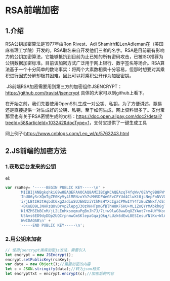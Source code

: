 # RSA前端加密

## 1.介绍

RSA公钥加密算法是1977年由Ron Rivest、Adi Shamirh和LenAdleman在（美国麻省理工学院）开发的。RSA取名来自开发他们三者的名字。RSA是目前最有影响力的公钥加密算法，它能够抵抗到目前为止已知的所有密码攻击，已被ISO推荐为公钥数据加密标准。目前该加密方式广泛用于网上银行、数字签名等场合。RSA算法基于一个十分简单的数论事实：将两个大素数相乘十分容易，但那时想要对其乘积进行因式分解却极其困难，因此可以将乘积公开作为加密密钥。

​    JS前端RSA加密需要用到第三方的加密组件JSENCRYPT：<https://github.com/travist/jsencrypt> 具体的大家可以到github上看下。

​    在开始之前，我们先要使用OpenSSL生成一对公钥、私钥，为了方便讲述，飘易还是直接提供一对生成好的公钥、私钥，至于如何生成，网上资料很多了。支付宝那里也有关于RSA密钥生成的文档：<https://doc.open.alipay.com/doc2/detail?treeId=58&articleId=103242&docType=1>，支付宝提供了一键生成工具

网上例子:https://www.cnblogs.com/Leo_wl/p/5763243.html

## 2.JS前端的加密方法

### 1.获取后台发来的公钥

el:

```javascript
var rsaKey= '-----BEGIN PUBLIC KEY-----\n' +
      'MIIBIjANBgkqhkiG9w0BAQEFAAOCAQ8AMIIBCgKCAQEAzqT4fqWv/0EhYg9B8FWY\n' +
      'IhU06ySrXQmTgZE0KyVy4lMENzoYh7sMHSDFWeGEvCFYUd4ClwXt0jLNepFnNVVO\n' +
      'i/jLBtIH3tHqbdC6xg2adiuSUJEW2ziYIhMsHYXcIgaCPMwIYY4TzEuZGNxf/dS1\n' +
      '+BKuBD9LJNHRzQUvDrvpZlepgJ30zRHHTpmGfBlhW8KF6HU+ML1ZoQYrMAbkh8gT\n' +
      'K1MZMSEbBCnM/jL2LEnMxsxqmuPgBnJh7J/7i+w9lwG8wwDqOZYAot7+m4UYYKod\n' +
      'U5Avs6ED9dyDDp2UQCrpnmwCmSKlepaGqajQkq/LUzk6dEwL8ESIesuYNlKx+WlA\n' +
      'WwIDAQAB\n' +
      '-----END PUBLIC KEY-----\n';
```

### 2.用公钥来加密

```javascript
// 使用jsencrypt类库加密js方法，需要引入
let encrypt = new JSEncrypt();
encrypt.setPublicKey(rsaKey);
var data = new Object();//需要加密的内容
let c = JSON.stringify(data);//转为json格式
let encryptTxt = encrypt.encrypt(c);//加密后的内容
```

